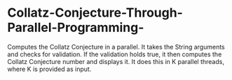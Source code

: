 # Collatz-Conjecture-Through-Parallel-Programming-
Computes the Collatz Conjecture in a parallel. It takes the String arguments  and checks for validation. If the validation holds true, it then computes the Collatz Conjecture  number and displays it. It does this in K parallel threads, where K is provided as input.
